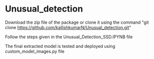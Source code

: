 # Unusual_detection

Download the zip file of the package or clone it using the command "git clone https://github.com/kallishkumarN/Unusual_detection.git"

Follow the steps given in the Unusual_Detection_SSD.IPYNB file

The final extracted model is tested and deployed using custom_model_images.py file
